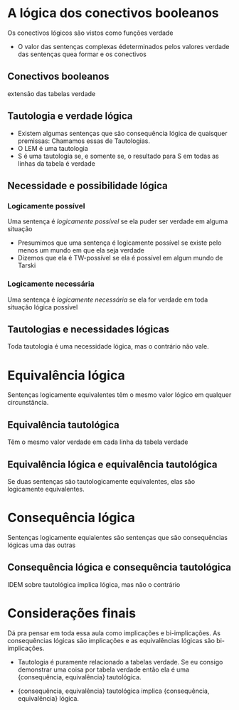 # A lógica dos conectivos booleanos

Os conectivos lógicos são vistos como funções verdade

- O valor das sentenças complexas édeterminados pelos valores verdade das sentenças quea formar e os conectivos

## Conectivos booleanos

extensão das tabelas verdade

## Tautologia e verdade lógica

- Existem algumas sentenças que são consequência lógica de quaisquer premissas: Chamamos essas de Tautologias.
- O LEM é uma tautologia
- S é uma tautologia se, e somente se, o resultado para S em todas as linhas da tabela é verdade

## Necessidade e possibilidade lógica

### Logicamente possível

Uma sentença é *logicamente possível* se ela puder ser verdade em alguma situação

- Presumimos que uma sentença é logicamente possível se existe pelo menos um mundo em que ela seja verdade
- Dizemos que ela é TW-possível se ela é possível em algum mundo de Tarski

### Logicamente necessária

Uma sentença é *logicamente necessária* se ela for verdade em toda situação lógica possível

## Tautologias e necessidades lógicas

Toda tautologia é uma necessidade lógica, mas o contrário não vale.

# Equivalência lógica

Sentenças logicamente equivalentes têm o mesmo valor lógico em qualquer circunstância.

## Equivalência tautológica

Têm o mesmo valor verdade em cada linha da tabela verdade

## Equivalência lógica e equivalência tautológica

Se duas sentenças são tautologicamente equivalentes, elas são logicamente equivalentes.

# Consequência lógica

Sentenças logicamente equialentes são sentenças que são consequências lógicas uma das outras

## Consequência lógica e consequência tautológica

IDEM sobre tautológica implica lógica, mas não o contrário

# Considerações finais

Dá pra pensar em toda essa aula como implicações e bi-implicações. As consequências lógicas são implicações e as equivalências lógicas são bi-implicações.

- Tautologia é puramente relacionado a tabelas verdade. Se eu consigo demonstrar uma coisa por tabela verdade então ela é uma {consequência, equivalência} tautológica.

- {consequência, equivalência} tautológica implica {consequência, equivalência} lógica.
